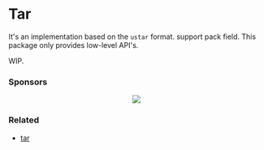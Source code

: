 # Tar

It's an implementation based on the `ustar` format. support pack field. This package only provides low-level API's.

WIP.

### Sponsors

<p align="center">
  <a href="https://cdn.jsdelivr.net/gh/nonzzz/sponsors/sponsorkit/sponsors.svg">
    <img src="https://cdn.jsdelivr.net/gh/nonzzz/sponsors/sponsorkit/sponsors.svg"/>
  </a>
</p>

### Related

- [tar](https://www.gnu.org/software/tar/manual/html_node/Standard.html)
